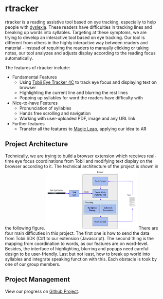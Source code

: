 # rtracker
rtracker is a reading assistive tool based on eye tracking, especially to help people with [dyslexia](http://dyslexia.yale.edu/dyslexia/what-is-dyslexia/). These readers have difficulties in tracking lines and breaking up words into syllables. Targeting at these symptoms, we are trying to develop an interactive tool based on eye tracking. Our tool is different from others in the highly interactive way between readers and material - instead of requiring the readers to manually clicking or taking notes, our tool analyzes and adjusts display according to the reading focus automatically.

The features of rtracker include:
- Fundamental Features
	- Using [Tobii Eye Tracker 4C](https://tobiigaming.com/product/tobii-eye-tracker-4c/) to track eye focus and displaying text on browser
	- Highlighting the current line and blurring the rest lines
	- Popping up syllables for word the readers have difficulty with
- Nice-to-have Features
	- Pronunciation of syllables
	- Hands free scrolling and navigation
	- Working with user-uploaded PDF, image and any URL link
- Further features
	- Transfer all the features to [Magic Leap](https://www.magicleap.com/), applying our idea to AR

## Project Architecture
Technically, we are trying to build a browser extension which receives real-time eye focus coordinations from Tobii and modifying text display on the browser according to it. The technical architecture of the project is shown in the following figure.
<img src="img/arch.png" width=300 height=200>
There are four main difficuties in this project. The first one is how to send the data from Tobii SDK (C#) to our extension (Javascript). The second thing is the mapping from coordination to words, as our features are on word-level. Besides, the interface of highlighting, blurring and popups need careful design to be user-friendly. Last but not least, how to break up world into syllables and integrate speaking function with this. Each obstacle is took by one of our group members.

## Project Management
View our progress on [Github Project](https://github.com/Orienfish/rtracker/projects/1).